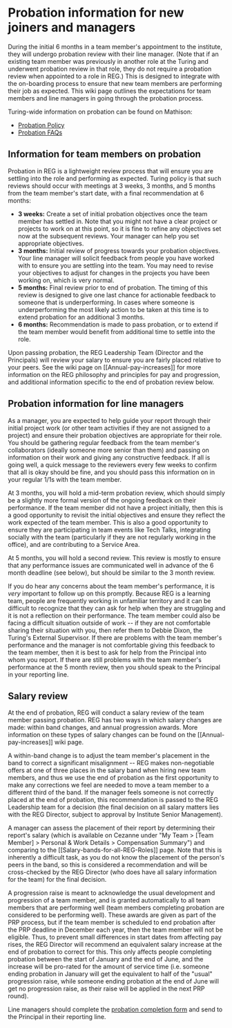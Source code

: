 # Probation information for new joiners and managers

During the initial 6 months in a team member's appointment to the institute, they will undergo probation review with their line manager. (Note that if an existing team member was previously in another role at the Turing and underwent probation review in that role, they do not require a probation review when appointed to a role in REG.) This is designed to integrate with the on-boarding process to ensure that new team members are performing their job as expected. This wiki page outlines the expectations for team members and line managers in going through the probation process.

Turing-wide information on probation can be found on Mathison:

- [Probation Policy](https://mathison.turing.ac.uk/Utilities/Uploads/Handler/Uploader.ashx?area=composer&filename=Probation+Policy+HRPOL017+V1.0.pdf&fileguid=070ff12d-845c-400d-9826-bac27fa5b3ad)
- [Probation FAQs](https://mathison.turing.ac.uk/Utilities/Uploads/Handler/Uploader.ashx?area=composer&filename=Probation+Period+Training+FAQs.pdf&fileguid=bb062c31-018f-4eee-8fc3-6e74c56addb8)

## Information for team members on probation

Probation in REG is a lightweight review process that will ensure you are settling into the role and performing as expected. Turing policy is that such reviews should occur with meetings at 3 weeks, 3 months, and 5 months from the team member's start date, with a final recommendation at 6 months:

- **3 weeks:** Create a set of initial probation objectives once the team member has settled in. Note that you might not have a clear project or projects to work on at this point, so it is fine to refine any objectives set now at the subsequent reviews. Your manager can help you set appropriate objectives.
- **3 months:** Initial review of progress towards your probation objectives. Your line manager will solicit feedback from people you have worked with to ensure you are settling into the team. You may need to revise your objectives to adjust for changes in the projects you have been working on, which is very normal.
- **5 months:** Final review prior to end of probation. The timing of this review is designed to give one last chance for actionable feedback to someone that is underperforming. In cases where someone is underperforming the most likely action to be taken at this time is to extend probation for an additional 3 months.
- **6 months:** Recommendation is made to pass probation, or to extend if the team member would benefit from additional time to settle into the role.

Upon passing probation, the REG Leadership Team (Director and the Principals) will review your salary to ensure you are fairly placed relative to your peers. See the wiki page on [[Annual-pay-increases]] for more information on the REG philosophy and principles for pay and progression, and additional information specific to the end of probation review below.

## Probation information for line managers

As a manager, you are expected to help guide your report through their initial project work (or other team activities if they are not assigned to a project) and ensure their probation objectives are appropriate for their role. You should be gathering regular feedback from the team member's collaborators (ideally someone more senior than them) and passing on information on their work and giving any constructive feedback. If all is going well, a quick message to the reviewers every few weeks to confirm that all is okay should be fine, and you should pass this information on in your regular 1/1s with the team member.

At 3 months, you will hold a mid-term probation review, which should simply be a slightly more formal version of the ongoing feedback on their performance. If the team member did not have a project initially, then this is a good opportunity to revisit the initial objectives and ensure they reflect the work expected of the team member. This is also a good opportunity to ensure they are participating in team events like Tech Talks, integrating socially with the team (particularly if they are not regularly working in the office), and are contributing to a Service Area.

At 5 months, you will hold a second review. This review is mostly to ensure that any performance issues are communicated well in advance of the 6 month deadline (see below), but should be similar to the 3 month review.

If you do hear any concerns about the team member's performance, it is *very* important to follow up on this promptly. Because REG is a learning team, people are frequently working in unfamiliar territory and it can be difficult to recognize that they can ask for help when they are struggling and it is not a reflection on their performance. The team member could also be facing a difficult situation outside of work -- if they are not comfortable sharing their situation with you, then refer them to Debbie Dixon, the Turing's External Supervisor. If there are problems with the team member's performance and the manager is not comfortable giving this feedback to the team member, then it is best to ask for help from the Principal into whom you report. If there are still problems with the team member's performance at the 5 month review, then you should speak to the Principal in your reporting line.

## Salary review

At the end of probation, REG will conduct a salary review of the team member passing probation. REG has two ways in which salary changes are made: within band changes, and annual progression awards. More information on these types of salary changes can be found on the [[Annual-pay-increases]] wiki page.

A within-band change is to adjust the team member's placement in the band to correct a significant misalignment -- REG makes non-negotiable offers at one of three places in the salary band when hiring new team members, and thus we use the end of probation as the first opportunity to make any corrections we feel are needed to move a team member to a different third of the band. If the manager feels someone is not correctly placed at the end of probation, this recommendation is passed to the REG Leadership team for a decision (the final decision on all salary matters lies with the REG Director, subject to approval by Institute Senior Management).

A manager can assess the placement of their report by determining their report's salary (which is available on Cezanne under "My Team > [Team Member] > Personal & Work Details > Compensation Summary") and comparing to the [[Salary-bands-for-all-REG-Roles]] page. Note that this is inherently a difficult task, as you do not know the placement of the person's peers in the band, so this is considered a recommendation and will be cross-checked by the REG Director (who does have all salary information for the team) for the final decision.

A progression raise is meant to acknowledge the usual development and progression of a team member, and is granted automatically to all team members that are performing well (team members completing probation are considered to be performing well). These awards are given as part of the PRP process, but if the team member is scheduled to end probation after the PRP deadline in December each year, then the team member will not be eligible. Thus, to prevent small differences in start dates from affecting pay rises, the REG Director will recommend an equivalent salary increase at the end of probation to correct for this. This only affects people completing probation between the start of January and the end of June, and the increase will be pro-rated for the amount of service time (i.e. someone ending probation in January will get the equivalent to half of the "usual" progression raise, while someone ending probation at the end of June will get no progression raise, as their raise will be applied in the next PRP round).

Line managers should complete the [probation completion form](https://github.com/alan-turing-institute/Hut23/tree/master/development/probation-completion-form.md) and send to the Principal in their reporting line.
